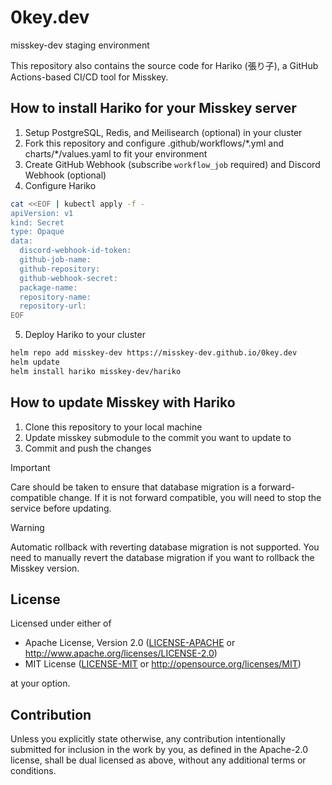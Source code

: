 # 0key.dev

misskey-dev staging environment

This repository also contains the source code for Hariko (張り子), a GitHub Actions-based CI/CD tool for Misskey.

## How to install Hariko for your Misskey server

1. Setup PostgreSQL, Redis, and Meilisearch (optional) in your cluster
2. Fork this repository and configure .github/workflows/\*.yml and charts/\*/values.yaml to fit your environment
3. Create GitHub Webhook (subscribe `workflow_job` required) and Discord Webhook (optional)
4. Configure Hariko

```bash
cat <<EOF | kubectl apply -f -
apiVersion: v1
kind: Secret
type: Opaque
data:
  discord-webhook-id-token:
  github-job-name:
  github-repository:
  github-webhook-secret:
  package-name:
  repository-name:
  repository-url:
EOF
```

5. Deploy Hariko to your cluster

```bash
helm repo add misskey-dev https://misskey-dev.github.io/0key.dev
helm update
helm install hariko misskey-dev/hariko
```

## How to update Misskey with Hariko

1. Clone this repository to your local machine
2. Update misskey submodule to the commit you want to update to
3. Commit and push the changes

> [!IMPORTANT]
> Care should be taken to ensure that database migration is a forward-compatible change. If it is not forward compatible, you will need to stop the service before updating.

> [!WARNING]
> Automatic rollback with reverting database migration is not supported. You need to manually revert the database migration if you want to rollback the Misskey version.

## License

Licensed under either of

- Apache License, Version 2.0 ([LICENSE-APACHE](LICENSE-APACHE) or
  <http://www.apache.org/licenses/LICENSE-2.0>)
- MIT License ([LICENSE-MIT](LICENSE-MIT) or
  <http://opensource.org/licenses/MIT>)

at your option.

## Contribution

Unless you explicitly state otherwise, any contribution intentionally submitted
for inclusion in the work by you, as defined in the Apache-2.0 license, shall be
dual licensed as above, without any additional terms or conditions.
